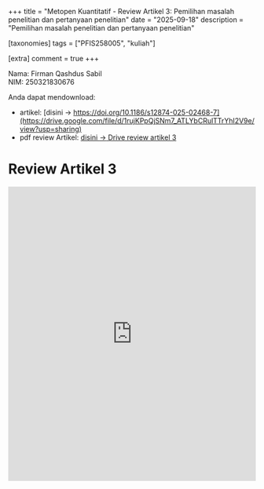 +++
title = "Metopen Kuantitatif - Review Artikel 3: Pemilihan masalah penelitian dan pertanyaan penelitian"
date = "2025-09-18"
description = "Pemilihan masalah penelitian dan pertanyaan penelitian"

[taxonomies]
tags = ["PFIS258005", "kuliah"]

[extra]
comment = true
+++

Nama: Firman Qashdus Sabil\
NIM: 250321830676

Anda dapat mendownload:
- artikel: [disini $\rightarrow$ https://doi.org/10.1186/s12874-025-02468-7](https://drive.google.com/file/d/1rujKPpQjSNm7_ATLYbCRulTTrYhI2V9e/view?usp=sharing)
- pdf review Artikel: [disini $\rightarrow$ Drive review artikel 3](https://drive.google.com/file/d/1FcqXdJ5KHuScqx1EKUdEbjMsllMB1KD6/view?usp=sharing)

# Review Artikel 3
<iframe src="https://drive.google.com/file/d/1FcqXdJ5KHuScqx1EKUdEbjMsllMB1KD6/preview" width="100%" height="600" allow="autoplay" frameborder="0"></iframe>
